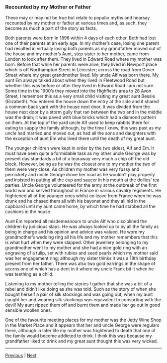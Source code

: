 ### Recounted by my Mother or Father

These may or may not be true but relate to popular myths and hearsay recounted by my mother or father at various times and, as such, they become as much a part of the story as facts.

Both parents were born in 1896 within 4 days of each other. Both had lost one of their parents at an early age. In my mother’s case, losing one parent had resulted in virtually losing both parents as my grandfather moved out of the house and my mother’s Aunt, step sister to her mother, came from London to look after them. They lived in Edward Road where my mother was born. Before that while her parents were alive, they lived in Newport place which is off Northampton Street in Leicester; across the road from Dover Street where my great grandmother lived. My uncle Alf was born there. My aunt Em always talked about when they lived in Fleetwood Road but whether this was before or after they lived in Edward Road I am not sure. Some time in the 1900’s they moved into the Highfields area to 28 Avon Street, I remember this as a very small child visiting my great aunt Bessie (Elizabeth). You entered the house down the entry at the side and it shared a common back yard with the house next door. It was divided from the house next door by a storm gully that ran between the two and in the middle was the drain; it was paved with blue bricks which had a diamond pattern on them. At the top of the yard uncle Alf used to keep rabbits there for eating to supply the family although, by the time I knew, this was past as my uncle had married and moved out, as had all the sons and daughters with the exception of aunt Em who lived there until the death of my great aunt.

The younger children were kept in order by the two eldest, Alf and Em. It must have been quite a formidable task as my other uncle George was by present day standards a bit of a tearaway very much a chip off the old block. However, being as he was the closest one to my mother the two of them were very close. As children my mother was very fussy and pernickety and uncle George drove her mad as he wouldn’t play properly and insisted in putting all the cup and saucer in his mouth at the dollies’ tea parties. Uncle George volunteered for the army at the outbreak of the first world war and served throughout in France in various cavalry regiments. He frightened all of the younger ones whilst on leave from France when he was drunk and he chased them all with his bayonet and they all hid in the cupboard until my aunt came home, by which time he had stabbed all the cushions in the house.

Aunt Em reported all misdemeanours to uncle Alf who disciplined the children by judicious slaps. He was always looked up to by all the family as being in charge and his opinion and advice was valued. He wore my grandmother’s wedding ring all his life and my mother remembers that this is what hurt when they were slapped. Other jewellery belonging to my grandmother went to my mother and she had a nice gold ring with an engraving of a tulip, set with rubies and seed pearls which my mother said was her engagement ring; although my sister thinks it was a 18th birthday present from her father. There was also two gold earrings in the shape of acorns one of which has a dent in it where my uncle Frank bit it when he was teething as a child.

Listening to my mother telling the stories I gather that she was a bit of a rebel and didn’t like doing as she was told. Such as the story of when she bought herself a pair of silk stockings and was going out, when my aunt caught her and wearing silk stockings was equivalent to consorting with the devil! My aunt ripped them off and burnt them and made her go out in good sensible woollen ones.

One of the favourite meeting places for my mother was the Jetty Wine Shop in the Market Place and it appears that her and uncle George were regulars there, although in later life my mother was frightened to death that one of the family would become addicted to drink. I think this was because my grandfather liked to drink and my great aunt thought this was very wicked.

---

<a href="./WAE-05.html">Previous</a> | <a href="./WAE-07.html">Next</a>
